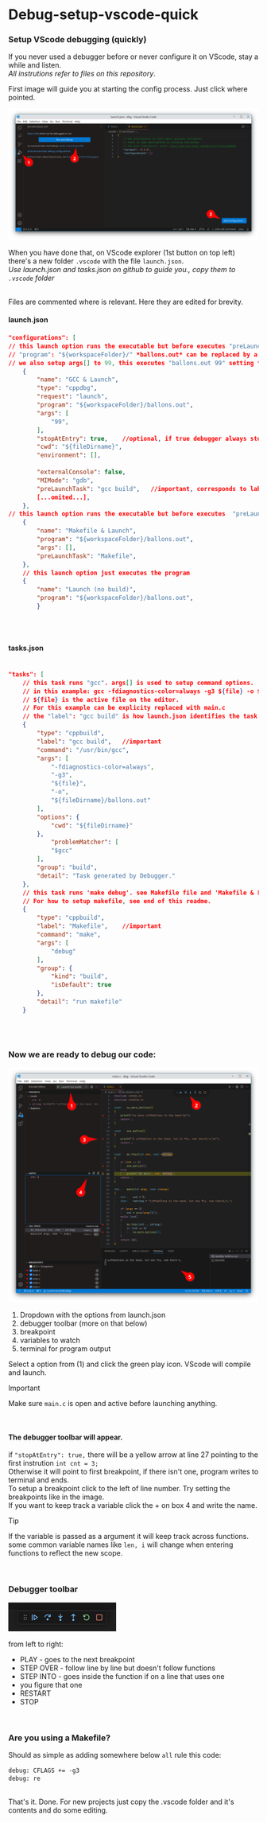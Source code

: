 # Debug-setup-vscode-quick
### Setup VScode debugging (quickly)

If you never used a debugger before or never configure it on VScode, stay a while and listen.  
 *All instrutions refer to files on this repository*.   <br />

	  
First image will guide you at starting the config process. Just click where pointed.

![1_setup](https://github.com/Carlos-o-Grande/Debug-setup-vscode-quick/blob/main/1_setup.png)

When you have done that, on VScode explorer (1st button on top left) there's a new folder `.vscode` with the file `launch.json`.  
*Use launch.json and tasks.json on github to guide you., copy them to `.vscode` folder*  

<br />Files are commented where is relevant. Here they are edited for brevity.

#### launch.json
```json
"configurations": [
// this launch option runs the executable but before executes "preLaunchTask": "gcc build" (see tasks.json)
// "program": "${workspaceFolder}/" *ballons.out* can be replaced by a variable expanded on launch
// we also setup args[] to 99, this executes "ballons.out 99" setting the argv of the program
	{
		"name": "GCC & Launch",
		"type": "cppdbg",
		"request": "launch",
		"program": "${workspaceFolder}/ballons.out",
		"args": [
			"99",
		],
		"stopAtEntry": true,	//optional, if true debugger always stop at first instruction
		"cwd": "${fileDirname}",
		"environment": [],

		"externalConsole": false,
		"MIMode": "gdb",
		"preLaunchTask": "gcc build",	//important, corresponds to label on tasks.json
		[...omited...],
	},
// this launch option runs the executable but before executes  "preLaunchTask": "Makefile" (see tasks.json)
	{
		"name": "Makefile & Launch",
		"program": "${workspaceFolder}/ballons.out",
		"args": [],
		"preLaunchTask": "Makefile",
	},
	// this launch option just executes the program
	{
		"name": "Launch (no build)",
		"program": "${workspaceFolder}/ballons.out",
		}
```
<br /><br />

#### tasks.json
```json

"tasks": [
	// this task runs "gcc". args[] is used to setup command options.
	// in this example: gcc -fdiagnostics-color=always -g3 ${file} -o ${fileDirname}/ballons.out
	// ${file} is the active file on the editor.
	// For this example can be explicity replaced with main.c
	// the "label": "gcc build" is how launch.json identifies the task to run
	{
		"type": "cppbuild",
		"label": "gcc build",	//important
		"command": "/usr/bin/gcc",
		"args": [
			"-fdiagnostics-color=always",
			"-g3",
			"${file}",
			"-o",
			"${fileDirname}/ballons.out"
		],
		"options": {
			"cwd": "${fileDirname}"
		},
			"problemMatcher": [
			"$gcc"
		],
		"group": "build",
		"detail": "Task generated by Debugger."
	},
	// this task runs 'make debug'. see Makefile file and 'Makefile & Launch' in launch.json
	// For how to setup makefile, see end of this readme.
	{
		"type": "cppbuild",
		"label": "Makefile",	//important
		"command": "make",
		"args": [
			"debug"
		],
		"group": {
			"kind": "build",
			"isDefault": true
		},
		"detail": "run makefile"
	}
```

<br /><br />
### Now we are ready to debug our code:


![2_debug](https://github.com/Carlos-o-Grande/Debug-setup-vscode-quick/blob/main/2_debug.png)

1. Dropdown with the options from launch.json
2. debugger toolbar (more on that below)
3. breakpoint
4. variables to watch
5. terminal for program output

Select a option from (1) and click the green play icon. VScode will compile and launch.  
> [!IMPORTANT]
> Make sure `main.c` is open and active before launching anything.
<br />

#### The debugger toolbar will appear.   
if `"stopAtEntry": true,` there will be a yellow arrow at line 27 pointing to the first instrution `int cnt = 3;`  
Otherwise it will point to first breakpoint, if there isn't one, program writes to terminal and ends.  
To setup a breakpoint click to the left of line number.  Try setting the breakpoints like in the image.  
If you want to keep track a variable click the + on box 4 and write the name.  

> [!TIP]
> If the variable is passed as a argument it will keep track across functions.  
> some common variable names like `len, i` will change when entering functions to reflect the new scope.  
<br />

### Debugger toolbar
![3_toolbar](https://github.com/Carlos-o-Grande/Debug-setup-vscode-quick/blob/main/toolbar.png)

from left to right:  
- PLAY - goes to the next breakpoint
-  STEP OVER - follow line by line but doesn't follow functions
- STEP INTO - goes inside the function if on a line that uses one
- you figure that one
- RESTART
- STOP
<br />

### Are you using a Makefile?
Should as simple as adding somewhere below `all` rule this code:
```
debug: CFLAGS += -g3
debug: re
```
<br />
That's it. Done. For new projects just copy the .vscode folder and it's contents and do some editing.  
